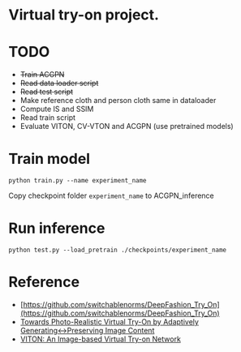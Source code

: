 # Virtual try-on project.

# TODO

* <s>Train ACGPN</s>
* <s>Read data loader script</s>
* <s>Read test script </s>
* Make reference cloth and person cloth same in dataloader
* Compute IS and SSIM
* Read train script
* Evaluate VITON, CV-VTON and ACGPN (use pretrained models)

# Train model
`python train.py --name experiment_name`

Copy checkpoint folder `experiment_name` to ACGPN_inference

# Run inference
`python test.py --load_pretrain ./checkpoints/experiment_name`

# Reference
* [https://github.com/switchablenorms/DeepFashion_Try_On](https://github.com/switchablenorms/DeepFashion_Try_On)
* [Towards Photo-Realistic Virtual Try-On by Adaptively
Generating↔Preserving Image Content](https://arxiv.org/pdf/2003.05863.pdf)
* [VITON: An Image-based Virtual Try-on Network](https://openaccess.thecvf.com/content_cvpr_2018/papers/Han_VITON_An_Image-Based_CVPR_2018_paper.pdf)